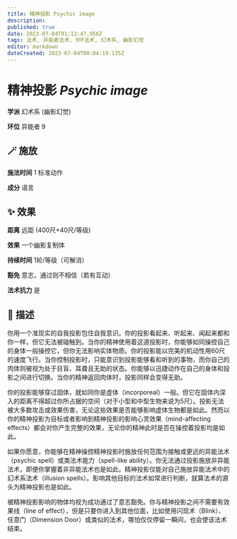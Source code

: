 ```yaml
---
title: 精神投影 Psychic image
description: 
published: true
date: 2023-07-04T01:13:47.956Z
tags: 法术, 异能者法术, 9环法术, 幻术系, 幽影幻觉
editor: markdown
dateCreated: 2023-07-04T00:04:19.135Z
---
```


# **精神投影** *Psychic image*

**学派** 幻术系 (幽影幻觉) 

**环位** 异能者 9

## 🪄 施放

**施法时间** 1 标准动作

**成分** 语言

## ✨ 效果  

**距离** 远距 (400尺+40尺/等级) 

**效果** 一个幽影复制体 

**持续时间** 1轮/等级（可解消） 

**豁免** 意志，通过则不相信（若有互动）

**法术抗力** 是

## 📖 描述

你用一个准现实的自我投影包住自我意识。你的投影看起来、听起来、闻起来都和你一样，但它无法被碰触到。当你的精神使用着这道投影时，你能够如同操控自己的身体一般操控它，但你无法影响实体物质。你的投影能以完美的机动性用60尺的速度飞行。当你控制投影时，只能意识到投影能够看和听到的事物，而你自己的肉体则被视为处于目盲、耳聋且无助的状态。你能够以迅捷动作在自己的身体和投影之间进行切换。当你的精神返回肉体时，投影同样会变得无助。

你的投影能够穿过固体，就如同你是虚体（incorporeal）一般。但它在固体内深入的距离不得超过你所占据的空间（对于小型和中型生物来说为5尺）。投影无法被大多数攻击或效果伤害，无论这些效果是否能够影响虚体生物都是如此。然而以你的精神投影为目标或者影响到精神投影的影响心灵效果（mind-affecting effects）都会对你产生完整的效果，无论你的精神此时是否在操控着投影均是如此。

如果你愿意，你能够在精神操控精神投影时施放任何范围为接触或更远的异能法术（psychic spell）或类法术能力（spell-like ability）。你无法通过投影施放非异能法术，即便你掌握着非异能法术也是如此。精神投影仅能对自己施放异能法术中的幻术系法术（illusion spells）。影响其他目标的法术如常进行判断，就算法术的源头为精神投影也是如此。

被精神投影影响的物体均视为成功通过了意志豁免。你与精神投影之间不需要有效果线（line of effect），但是只要你进入到其他位面，比如使用闪现术（Blink）、任意门（Dimension Door）或类似的法术，哪怕仅仅停留一瞬间，也会使该法术结束。
    